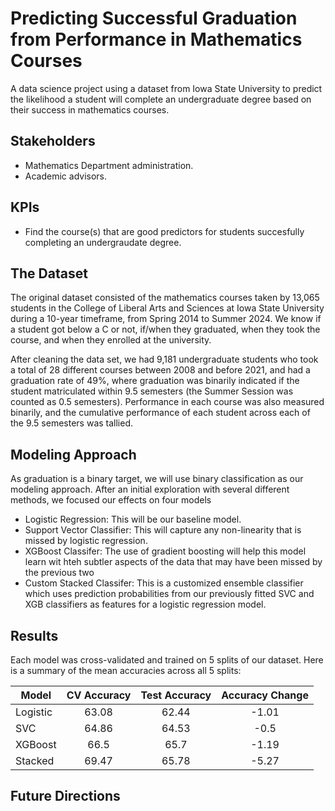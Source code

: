 # Predicting Successful Graduation from Performance in Mathematics Courses

A data science project using a dataset from Iowa State University to predict the likelihood a student will complete an undergraduate degree based on their success in mathematics courses. 

## Stakeholders
- Mathematics Department administration.
- Academic advisors.
 
## KPIs
- Find the course(s) that are good predictors for students succesfully completing an undergraudate degree.

## The Dataset

The original dataset consisted of the mathematics courses taken by 13,065 students in the College of Liberal Arts and Sciences at Iowa State University during a 10-year timeframe, from Spring 2014 to Summer 2024. We know if a student got below a C or not, if/when they graduated, when they took the course, and when they enrolled at the university.

After cleaning the data set, we had 9,181 undergraduate students who took a total of 28 different courses between 2008 and before 2021, and had a graduation rate of 49\%, where graduation was binarily indicated if the student matriculated within 9.5 semesters (the Summer Session was counted as 0.5 semesters). Performance in each course was also measured binarily, and the cumulative performance of each student across each of the 9.5 semesters was tallied.

## Modeling Approach

As graduation is a binary target, we will use binary classification as our modeling approach. After an initial exploration with several different methods, we focused our effects on four models

- Logistic Regression: This will be our baseline model.
- Support Vector Classifier: This will capture any non-linearity that is missed by logistic regression.
- XGBoost Classifer: The use of gradient boosting will help this model learn wit hteh subtler aspects of the data that may have been missed by the previous two
- Custom Stacked Classifer: This is a customized ensemble classifier which uses prediction probabilities from our previously fitted SVC and XGB classifiers as features for a logistic regression model.

## Results

Each model was cross-validated and trained on 5 splits of our dataset. Here is a summary of the mean accuracies across all 5 splits:

| Model | CV Accuracy | Test Accuracy | Accuracy Change |
| ----- |:-----------:|:-------------:|:---------------:|
| Logistic | 63.08 | 62.44 | -1.01 |
| SVC | 64.86 | 64.53 | -0.5 |
| XGBoost | 66.5 | 65.7 | -1.19 |
| Stacked | 69.47 | 65.78 | -5.27 |


## Future Directions
